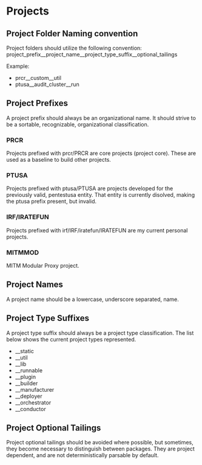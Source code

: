 # Projects

## Project Folder Naming convention

Project folders should utilize the following convention: project_prefix__project_name__project_type_suffix__optional_tailings

Example: 
* prcr__custom__util
* ptusa__audit_cluster__run

## Project Prefixes

A project prefix should always be an organizational name.  It should strive to be a sortable, recognizable, organizational classification.

### PRCR

Projects prefixed with prcr/PRCR are core projects (project core).  These are used as a
baseline to build other projects.

### PTUSA

Projects prefixed with ptusa/PTUSA are projects developed for the previously valid, pentestusa entity.  That entity is currently disolved, making the ptusa prefix present, but invalid. 

### IRF/IRATEFUN

Projects prefixed with irf/IRF/iratefun/IRATEFUN are my current personal projects.

### MITMMOD

MITM Modular Proxy project.


## Project Names

A project name should be a lowercase, underscore separated, name.

## Project Type Suffixes

A project type suffix should always be a project type classification.  The list below shows the current project types represented.

* __static
* __util
* __lib
* __runnable
* __plugin
* __builder
* __manufacturer
* __deployer
* __orchestrator
* __conductor


## Project Optional Tailings

Project optional tailings should be avoided where possible, but sometimes, they become necessary to distinguish between packages.  They are project dependent, and are not deterministically parsable by default.
